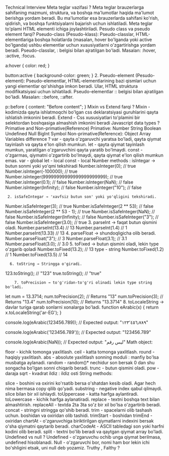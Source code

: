Technical Interview
Meta teglar vazifasi ?
Meta teglar brauzerlarga sahifaning mazmuni, struktura, va boshqa ma'lumotlar haqida ma'lumot berishga yordam beradi. Bu ma'lumotlar esa brauzerlarda sahifani ko'rish, qidirish, va boshqa funktsiyalarni bajarish uchun ishlatiladi. Meta teglar to'plami HTML <head> elementi ichiga joylashtiriladi.
Pesudo class va pseudo element farqi?
Pseudo-class (Pesudo-klass): Pseudo-classlar, HTML-elementlariga boshqa holatlarda (masalan, hover bo'lganda yoki active bo'lganda) ushbu elementlar uchun xususiyatlarni o'zgartirishga yordam beradi. Pseudo-classlar, : belgisi bilan ajratilgan bo'ladi. Masalan: :hover, :active, :focus.

a:hover {
    color: red;
}


button:active {
    background-color: green;
}
2. Pseudo-element (Pesudo-element): Pseudo-elementlar, HTML-elementlarining bazi qismlari uchun yangi elementlar qo'shishga imkon beradi. Ular, HTML struktura modifikatsiyasi uchun ishlatiladi. Pseudo-elementlar :: belgisi bilan ajratilgan bo'ladi. Masalan:  ::before, ::after.

p::before {
    content: "Before content";
}
Mixin vs Extend farqi ?
Mixin - kodimizda qayta ishlatmoqchi bo'lgan css deklaratsiyasi guruhlarini qayta ishlatish imkonini beradi.
Extend - Css xususiyatlari to'plamini bir selektordan boshqasiga almashish imkonini beradi
Javascript data types ?
Primative and Non-primative(Reference)
Primative:
Number
String
Boolean
Undefined
Null
BigInt
Symbol
Non-primative(Reference):
Object
Array
Variables difference ?
var - qayta o'zgaruvchi yaratsa bo'ladi, qayta qiymat tayinlash va qayta e'lon qilish mumkun.
let - qayta qiymat tayinlash mumkun, yaratilgan o'zgaruvchini qayta yaratib bo'lmaydi.
const - o'zgarmas, qiymatni o'zgartirib bo'lmaydi, qayta qiymat e'lon qilish mumkun emas.
var - global
let - local
const - local
Number methods :
isIntegar → butun sonmi yoki yo'qmi tekshiradi
Number.isInteger(0); // true
Number.isInteger(-100000); // true
Number.isInteger(99999999999999999999999); // true
Number.isInteger(0.1); // false
Number.isInteger(NaN); // false
Number.isInteger(Infinity); // false
Number.isInteger("10"); // false
     
     2. isSafeIntegar → 'xavfsiz butun son' yoki yo'qligini tekshiradi. 
Number.isSafeInteger(3); // true
Number.isSafeInteger(2 ** 53); // false
Number.isSafeInteger(2 ** 53 - 1); // true
Number.isSafeInteger(NaN); // false
Number.isSafeInteger(Infinity); // false
Number.isSafeInteger("3"); // false
Number.isSafeInteger(3.0); // true
     3. parseInt → faqat butun qismini oladi.
Number.parseInt(13.4) // 13
Number.parseInt(1.4) // 1
Number.parseInt(13.33) // 13
     4. parseFloat → shundoqligicha olib beradi.
Number.parseFloat("3"); // 3
Number.parseFloat(3.1); // 3.1
Number.parseFloat(3.0); // 3.0
      5. toFixed → butun qismini oladi, lekin type o'zgarib qoladi
Number.toFixed(13.2); // 13 type - string
Number.toFixed(1.2) // 1
Number.toFixed(13.5) // 14
      
      6. toString → Stringga o'giradi.
123.toString(); // "123" 
true.toString(); // "true"
 
        7. toPrecision → to'g'ridan-to'g'ri olinadi lekin type string bo'ladi.
let num = 13.3714;
num.toPrecision(2); // Returns "13"
num.toPrecision(3); // Returns "13.4"
num.toPrecision(10); // Returns "13.3714"
         8. toLocaleString → davlar turiga qarab sonlarni xonalarga bo'ladi.
function eArabic(x) {
  return x.toLocaleString('ar-EG');
}

console.log(eArabic(123456.789));
// Expected output: "١٢٣٬٤٥٦٫٧٨٩"

console.log(eArabic('123456.789'));
// Expected output: "123456.789"

console.log(eArabic(NaN));
// Expected output: "ليس رقم"
Math object:

floor - kichik tomonga yaxlitlash.
ceil - katta tomonga yaxlitlash.
round - haqiqiy yaxlitlash.
abs - absolute yaxlitlash sonning moduli : manfiy bo'lsa musbatga aylanadi.
random - random()* nechidur son bersak 0 dan shu songacha bo'lgan sonni chiqarib beradi.
trunc - butun qismini oladi.
pow - daraja
sqrt - kvadrat ildiz : ildiz osti
String methods: 

slice - boshini va oxirini ko'rsatib bersa o'shatdan kesib oladi. Agar hech nima bermasa copy qilib qo'yadi.
substring - negative index qabul qilmaydi. slice bilan bir xil ishlaydi.
toUppercase - katta harfga aylantiradi.
toLowercase - kichik harfga aylanatiradi.
replace - textni boshqa text bilan almashtirish.
replaceAll - textda 2ta 3ta so'z bir xil bo'lsa o'zgartirib beradi.
concat - stringni stringga qo'shib beradi.
trim - spacelarni olib tashash uchun. boshidan va oxiridan olib tashidi.
trimStart - boshidan 
trimEnd - oxiridan
chartAt - o'zgaruvchiga biriktirilgan qiymatlarni indexini bersak o'sha qiymatni qaytarib beradi.
charCodeAt - ASCII tabledagi son yoki harfni kodini olib beradi.
split - textni bo'lib beradi va qaytgan qiymat array bo'ladi.
Undefined vs null  ?
Undefined - o'zgaruvchu ochib unga qiymat berilmasa, undefined hisoblanadi.
Null - o'zgaruvchi bor, nomi ham bor lekin ichi bo'shligini etsak, uni null deb yozamiz.
Truthy , Falthy  ?

